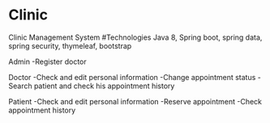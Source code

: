 # Clinic
Clinic Management System 
#Technologies 
Java 8, Spring boot, spring data, spring security, thymeleaf, bootstrap

Admin
-Register doctor

Doctor
-Check and edit personal information
-Change appointment status
-Search patient and check his appointment history

Patient
-Check and edit personal information
-Reserve appointment
-Check appointment history
